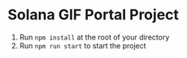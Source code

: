 # Solana GIF Portal Project


1. Run `npm install` at the root of your directory
2. Run `npm run start` to start the project
